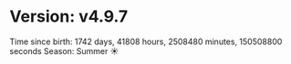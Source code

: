 # Version: v4.9.7
Time since birth: 1742 days, 41808 hours, 2508480 minutes, 150508800 seconds
Season: Summer ☀️
